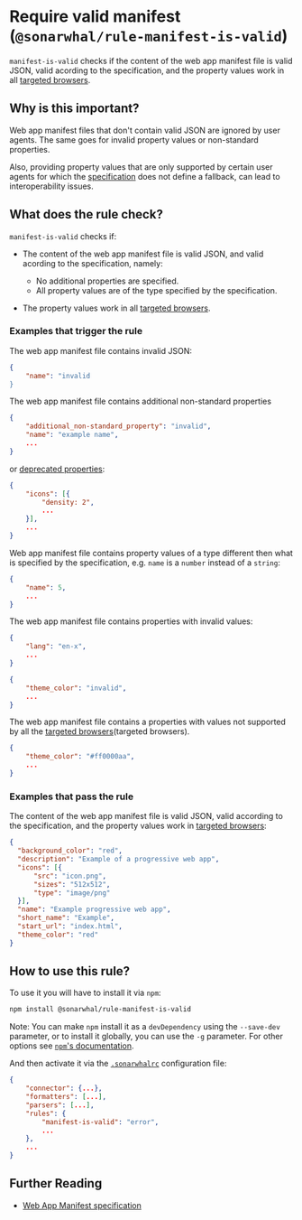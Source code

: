 # Require valid manifest (`@sonarwhal/rule-manifest-is-valid`)

`manifest-is-valid` checks if the content of the web app manifest file
is valid JSON, valid acording to the specification, and the property
values work in all [targeted browsers][targeted browsers].

## Why is this important?

Web app manifest files that don't contain valid JSON are ignored by
user agents. The same goes for invalid property values or non-standard
properties.

Also, providing property values that are only supported by certain
user agents for which the [specification][manifest spec] does not define
a fallback, can lead to interoperability issues.

## What does the rule check?

`manifest-is-valid` checks if:

* The content of the web app manifest file is valid JSON, and valid
  acording to the specification, namely:

  * No additional properties are specified.
  * All property values are of the type specified by the specification.

* The property values work in all [targeted browsers][targeted browsers].

### Examples that **trigger** the rule

The web app manifest file contains invalid JSON:

```json
{
    "name": "invalid
}
```

The web app manifest file contains additional non-standard properties

```json
{
    "additional_non-standard_property": "invalid",
    "name": "example name",
    ...
}
```

or [deprecated properties][density issue]:

```json
{
    "icons": [{
        "density: 2",
        ...
    }],
    ...
}
```

Web app manifest file contains property values of a type different
then what is specified by the specification, e.g. `name` is a `number`
instead of a `string`:

```json
{
    "name": 5,
    ...
}
```

The web app manifest file contains properties with invalid values:

```json
{
    "lang": "en-x",
    ...
}
```

```json
{
    "theme_color": "invalid",
    ...
}
```

The web app manifest file contains a properties with values not
supported by all the [targeted browsers](targeted browsers).

```json
{
    "theme_color": "#ff0000aa",
    ...
}
```

### Examples that **pass** the rule

The content of the web app manifest file is valid JSON, valid
according to the specification, and the property values work in
[targeted browsers][targeted browsers]:

```json
{
  "background_color": "red",
  "description": "Example of a progressive web app",
  "icons": [{
      "src": "icon.png",
      "sizes": "512x512",
      "type": "image/png"
  }],
  "name": "Example progressive web app",
  "short_name": "Example",
  "start_url": "index.html",
  "theme_color": "red"
}
```

## How to use this rule?

To use it you will have to install it via `npm`:

```bash
npm install @sonarwhal/rule-manifest-is-valid
```

Note: You can make `npm` install it as a `devDependency` using the
`--save-dev` parameter, or to install it globally, you can use the
`-g` parameter. For other options see [`npm`'s
documentation](https://docs.npmjs.com/cli/install).

And then activate it via the [`.sonarwhalrc`][sonarwhalrc]
configuration file:

```json
{
    "connector": {...},
    "formatters": [...],
    "parsers": [...],
    "rules": {
        "manifest-is-valid": "error",
        ...
    },
    ...
}
```

## Further Reading

* [Web App Manifest specification][manifest spec]

<!-- Link labels: -->

[density issue]: https://github.com/w3c/manifest/issues/450
[manifest spec]: https://w3c.github.io/manifest/
[sonarwhalrc]: https://sonarwhal.com/docs/user-guide/further-configuration/sonarwhalrc-formats/
[targeted browsers]: https://sonarwhal.com/docs/user-guide/further-configuration/browser-context/
